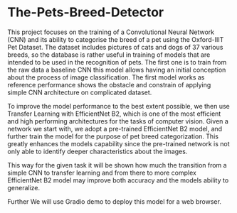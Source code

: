 # The-Pets-Breed-Detector

This project focuses on the training of a Convolutional Neural Network (CNN) and its ability to categorise the breed of a pet using the Oxford-IIIT Pet Dataset. The dataset includes pictures of cats and dogs of 37 various breeds, so the database is rather useful in training of models that are intended to be used in the recognition of pets.
The first one is to train from the raw data a baseline CNN this model allows having an initial conception about the process of image classification. The first model works as reference performance shows the obstacle and constrain of applying simple CNN architecture on complicated dataset.

To improve the model performance to the best extent possible, we then use Transfer Learning with EfficientNet B2, which is one of the most efficient and high performing architectures for the tasks of computer vision. Given a network we start with, we adopt a pre-trained EfficientNet B2 model, and further train the model for the purpose of pet breed categorization. This greatly enhances the models capability since the pre-trained network is not only able to identify deeper characteristics about the images.

This way for the given task it will be shown how much the transition from a simple CNN to transfer learning and from there to more complex EfficientNet B2 model may improve both accuracy and the models ability to generalize.

Further We will use Gradio demo to deploy this model for a web browser.

